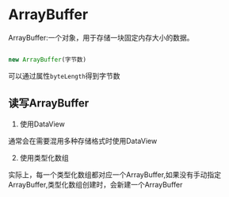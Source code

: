 # ArrayBuffer

ArrayBuffer:一个对象，用于存储一块固定内存大小的数据。

```js

new ArrayBuffer(字节数)

```


可以通过属性```byteLength```得到字节数




## 读写ArrayBuffer

1. 使用DataView

通常会在需要混用多种存储格式时使用DataView

2. 使用类型化数组

实际上，每一个类型化数组都对应一个ArrayBuffer,如果没有手动指定ArrayBuffer,类型化数组创建时，会新建一个ArrayBuffer